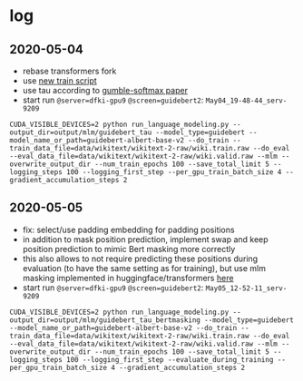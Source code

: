 # log


## 2020-05-04
* rebase transformers fork
* use [new train script](https://github.com/ArneBinder/transformers/blob/c81152600452ad1bec4ab705356788d29a3573ee/examples/run_language_modeling.py)
* use tau according to [gumble-softmax paper](https://arxiv.org/pdf/1611.01144.pdf)
* start run `@server=dfki-gpu9` `@screen=guidebert2`: `May04_19-48-44_serv-9209`
```
CUDA_VISIBLE_DEVICES=2 python run_language_modeling.py --output_dir=output/mlm/guidebert_tau --model_type=guidebert --model_name_or_path=guidebert-albert-base-v2 --do_train --train_data_file=data/wikitext/wikitext-2-raw/wiki.train.raw --do_eval --eval_data_file=data/wikitext/wikitext-2-raw/wiki.valid.raw --mlm --overwrite_output_dir --num_train_epochs 100 --save_total_limit 5 --logging_steps 100 --logging_first_step --per_gpu_train_batch_size 4 --gradient_accumulation_steps 2
```

## 2020-05-05
* fix: select/use padding embedding for padding positions
* in addition to mask position prediction, implement swap and keep position prediction to mimic Bert masking more correctly
* this also allows to not require predicting these positions during evaluation (to have the same setting as for training), but use mlm masking implemented in huggingface/transformers [here](https://github.com/huggingface/transformers/blob/8e67573a640e4649cc6c2f98d9402b1f6b8bdadf/src/transformers/data/data_collator.py#L111-L144)
* start run `@server=dfki-gpu9` `@screen=guidebert2`: `May05_12-52-11_serv-9209`
```
CUDA_VISIBLE_DEVICES=2 python run_language_modeling.py --output_dir=output/mlm/guidebert_tau_bertmasking --model_type=guidebert --model_name_or_path=guidebert-albert-base-v2 --do_train --train_data_file=data/wikitext/wikitext-2-raw/wiki.train.raw --do_eval --eval_data_file=data/wikitext/wikitext-2-raw/wiki.valid.raw --mlm --overwrite_output_dir --num_train_epochs 100 --save_total_limit 5 --logging_steps 100 --logging_first_step --evaluate_during_training --per_gpu_train_batch_size 4 --gradient_accumulation_steps 2
```

